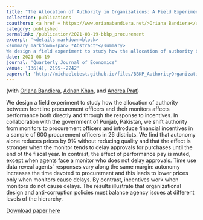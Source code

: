 ```yaml
---
title: "The Allocation of Authority in Organizations: A Field Experiment with Bureaucrats"
collection: publications
coauthors: <a href = https://www.orianabandiera.net/>Oriana Bandiera</a>, <a href = https://adnanqkhan.com/>Adnan Khan</a>, and <a href = https://www.columbia.edu/~ap3116/>Andrea Prat</a>
category: published
permalink: /publication/2021-08-19-bbkp_procurement
excerpt: '<details markdown=block>
<summary markdown=span> *Abstract*</summary> 
We design a field experiment to study how the allocation of authority between frontline procurement officers and their monitors affects performance both directly and through the response to incentives. In collaboration with the government of Punjab, Pakistan, we shift authority from monitors to procurement officers and introduce financial incentives in a sample of 600 procurement officers in 26 districts. We find that autonomy alone reduces prices by 9% without reducing quality and that the effect is stronger when the monitor tends to delay approvals for purchases until the end of the fiscal year. In contrast, the effect of performance pay is muted, except when agents face a monitor who does not delay approvals. Time use data reveal agents&apos; responses vary along the same margin: autonomy increases the time devoted to procurement and this leads to lower prices only when monitors cause delays. By contrast, incentives work when monitors do not cause delays. The results illustrate that organizational design and anti-corruption policies must balance agency issues at different levels of the hierarchy.'
date: 2021-08-19
journal: 'Quarterly Journal of Economics'
venue: '136(4), 2195--2242'
paperurl: 'http://michaelcbest.github.io/files/BBKP_AuthorityOrganizations_FinalManuscript_WithAppendix.pdf'
---
```

(with <a href = https://www.orianabandiera.net/>Oriana Bandiera</a>, <a href = https://adnanqkhan.com/>Adnan Khan</a>, and <a href = https://www.columbia.edu/~ap3116/>Andrea Prat</a>)

 
We design a field experiment to study how the allocation of authority between frontline procurement officers and their monitors affects performance both directly and through the response to incentives. In collaboration with the government of Punjab, Pakistan, we shift authority from monitors to procurement officers and introduce financial incentives in a sample of 600 procurement officers in 26 districts. We find that autonomy alone reduces prices by 9% without reducing quality and that the effect is stronger when the monitor tends to delay approvals for purchases until the end of the fiscal year. In contrast, the effect of performance pay is muted, except when agents face a monitor who does not delay approvals. Time use data reveal agents&apos; responses vary along the same margin: autonomy increases the time devoted to procurement and this leads to lower prices only when monitors cause delays. By contrast, incentives work when monitors do not cause delays. The results illustrate that organizational design and anti-corruption policies must balance agency issues at different levels of the hierarchy.

[Download paper here](http://michaelcbest.github.io/files/BBKP_AuthorityOrganizations_FinalManuscript_WithAppendix.pdf)
